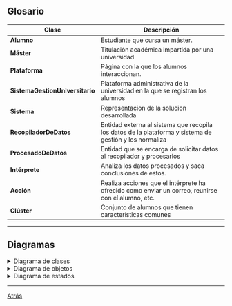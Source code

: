 ## Glosario

| Clase                           | Descripción                                                                                             |
| ------------------------------- | ------------------------------------------------------------------------------------------------------- |
| **Alumno**                      | Estudiante que cursa un máster.                                                                         |
| **Máster**                      | Titulación académica impartida por una universidad                                                      |
| **Plataforma**                  | Página con la que los alumnos interaccionan.                                                            |
| **SistemaGestionUniversitario** | Plataforma administrativa de la universidad en la que se registran los alumnos                          |
| **Sistema**                     | Representacion de la solucion desarrollada                                                              |
| **RecopiladorDeDatos**          | Entidad externa al sistema que recopila los datos de la plataforma y sistema de gestión y los normaliza |
| **ProcesadoDeDatos**            | Entidad que se encarga de solicitar datos al recopilador y procesarlos                                  |
| **Intérprete**                  | Analiza los datos procesados y saca conclusiones de estos.                                              |
| **Acción**                      | Realiza acciones que el intérprete ha ofrecido como enviar un correo, reunirse con el alumno, etc.      |
| **Clúster**                     | Conjunto de alumnos que tienen características comunes                                                  |
<hr>

## Diagramas

<details>
  <summary>Diagrama de clases</summary>
  
|         Diagrama de clases          |             Diagrama de sistema             |
| :---------------------------------: | :----------------------------------------: |
| ![](01-DiagramaDeClases/Clases.png) | ![](01-DiagramaDeClases/ClasesSistema.png) |

</details>

<details>
  <summary>Diagrama de objetos</summary>
  
|Diagrama de objetos
|:-:
|![](02-DiagramaDeObjetos/Objetos.png)

</details>

<details>
  <summary>Diagrama de estados</summary>

  <div align="center">

| Estado                     | Descripción                                                                                           |
| -------------------------- | ----------------------------------------------------------------------------------------------------- |
| **Alumnos Matriculado**    | El alumno esta matriculado en el máster                                                               |
| **Alumno Tomando Curso**   | El alumno toma el curso mientras pasa el tiempo                                                       |
| **Alumno Bajo Engagement** | Alumno con baja interacción y compromiso                                                              |
| **Alumno Alto Engagement** | Alumno con alta interacción y compromiso                                                              |
| **Abandono**               | Alumno deja la institución                                                                            |
| **Solicitando Datos**      | Sistema solicitando datos de alumnos                                                                  |
| **Procesando Datos**       | Sistema procesa los datos de los alumnos                                                              |
| **Interpretando Datos**    | Sistema interpreta los datos procesados y los almacena en clústers                                    |
| **Realizando acciones**    | Sistema realiza acciones para que alumno no abandone, esto también puede realizarse fuera del sistema |

</div>
  
|             Diagrama de estados alumno              |             Diagrama de estados sistema              |
| :-------------------------------------------------: | :--------------------------------------------------: |
| ![](03-DiagramaDeEstados/DiagramaEstadosAlumno.png) | ![](03-DiagramaDeEstados/DiagramaEstadosSistema.png) |


</details>

<hr>

[Atrás](../readme.md)

